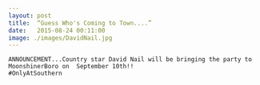 ```yaml
---
layout: post
title:  “Guess Who's Coming to Town....”
date:   2015-08-24 00:11:00
image: ./images/DavidNail.jpg
---
```


	ANNOUNCEMENT...Country star David Nail will be bringing the party to MoonshinerBoro on  September 10th!!
	#OnlyAtSouthern 